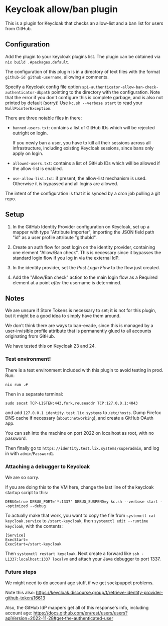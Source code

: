 # Keycloak allow/ban plugin

This is a plugin for Keycloak that checks an allow-list and a ban list for
users from GitHub.

## Configuration

Add the plugin to your keycloak plugins list. The plugin can be obtained via
`nix build .#packages.default`.

The configuration of this plugin is in a directory of text files with the
format `github-id github-username`, allowing `#` comments.

Specify a Keycloak config file option
`spi-authenticator-allow-ban-check-authenticator-dbpath` pointing to the
directory with the configuration. Note that the error if you don't configure
this is complete garbage, and is also not printed by default (sorry)! Use
`kc.sh --verbose start` to read your `NullPointerException`.

There are three notable files in there:
- `banned-users.txt`: contains a list of GitHub IDs which will be rejected
  outright on login.

  If you newly ban a user, you have to kill all their sessions across all
  infrastructure, including existing Keycloak sessions, since bans only apply
  on login.
- `allowed-users.txt`: contains a list of GitHub IDs which will be allowed if the
  allow-list is enabled.
- `use-allow-list.txt`: if present, the allow-list mechanism is used. Otherwise
  it is bypassed and all logins are allowed.

The intent of the configuration is that it is synced by a cron job pulling a
git repo.

## Setup

1. In the GitHub Identity Provider configuration on Keycloak, set up a mapper with
   type "Attribute Importer", importing the JSON field path "id" as a user
   profile attribute "githubId".

2. Create an auth flow for post login on the identity provider, containing one
   element "Allow/Ban check". This is necessary since it bypasses the standard
   login flow if you log in via the external IdP.

3. In the identity provider, set the *Post Login Flow* to the flow just
   created.

4. Add the "Allow/Ban check" action to the main login flow as a Required
   element at a point *after* the username is determined.

## Notes

We are unsure if Store Tokens is necessary to set; it is not for this plugin,
but it might be a good idea to simply have them around.

We don't think there are ways to ban-evade, since this is managed by a
user-invisible profile attribute that is permanently glued to all accounts
originating from GitHub.

We have tested this on Keycloak 23 and 24.

### Test environment!

There is a test environment included with this plugin to avoid testing in prod.
Run:

```
nix run .#
```

Then in a separate terminal:

```
sudo socat TCP-LISTEN:443,fork,reuseaddr TCP:127.0.0.1:4043
```

and add `127.0.0.1 identity.test.lix.systems` to `/etc/hosts`. Dump Firefox
DNS cache if necessary (`about:networking`), and create a GitHub OAuth app.

You can ssh into the machine on port 2022 on localhost as root, with no
password.

Then finally go to `https://identity.test.lix.systems/superadmin`, and log in
with `admin`/`Password1`.

### Attaching a debugger to Keycloak

We are so sorry.

If you are doing this to the VM here, change the last line of the keycloak
startup script to this:

`DEBUG=true DEBUG_PORT='*:1337' DEBUG_SUSPEND=y kc.sh --verbose start --optimized --debug`

To actually make that work, you want to copy the file from `systemctl cat
keycloak.service` to `/start-keycloak`, then `systemctl edit --runtime
keycloak`, with the contents:

```
[Service]
ExecStart=
ExecStart=/start-keycloak
```

Then `systemctl restart keycloak`. Next create a forward like `ssh
-L1337:localhost:1337 localvm` and attach your Java debugger to port 1337.

### Future steps

We might need to do account age stuff, if we get sockpuppet problems.

Note this also: https://keycloak.discourse.group/t/retrieve-identity-provider-github-token/16613

Also, the GitHub IdP mappers get all of this response's info, including account age: https://docs.github.com/en/rest/users/users?apiVersion=2022-11-28#get-the-authenticated-user